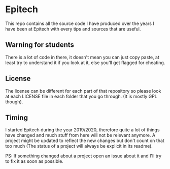 # Epitech

This repo contains all the source code I have produced over the years I have
been at Epitech with every tips and sources that are useful.

## Warning for students

There is a lot of code in there, it doesn't mean you can just copy paste, at
least try to understand it if you look at it, else you'll get flagged for
cheating.

## License

The license can be different for each part of that repository so please look at
each LICENSE file in each folder that you go through. (It is mostly GPL though).

## Timing

I started Epitech during the year 2019/2020, therefore quite a lot of things
have changed and much stuff from here will not be relevant anymore.
A project might be updated to reflect the new changes but don't count on that
too much (The status of a project will always be explicit in its readme).

PS: If something changed about a project open an issue about it and I'll try to
fix it as soon as possible.
